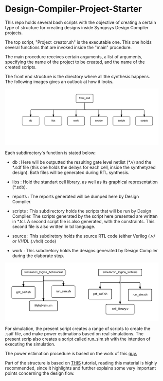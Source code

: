 # Design-Compiler-Project-Starter
This repo holds several bash scripts with the objective of creating a certain type of structure for creating designs inside Synopsys Design Compiler projects.

The top script, "Project_creator.sh" is the executable one. This one holds several functions that are invoked inside the "main" procedure. 

The main procedure receives certain arguments, a list of arguments, specifying the name of the project to be created, and the name of the created scripts.

The front end structure is the directory where all the synthesis happens. The following images gives an outlook at how it looks.

![Alt text](img/Struct1.png?raw=true "Title")

Each subdirectory's function is stated below:

- db : Here will be outputted the resulting gate level netlist (*.v) and the *.sdf file (this one holds the delays for each cell, inside the synthetyzed design). Both files will be generated during RTL synthesis.

- libs : Hold the standart cell library, as well as its graphical representation (*.sdb).  

- reports : The reports generated will be dumped here by Design Compiler. 

- scripts : This subdirectory holds the scripts that will be run by Design Compiler. The scripts generated by the script here presented are written in *.tcl. A second script file is also generated, with the constraints. This second file is also written in tcl language. 

- source : This subdiretory holds the source RTL code (either Verilog (*.v) or VHDL (*.vhdl) code)

- work : This subdiretory holds the designs generated by Design Compiler during the elaborate step. 

![Alt text](img/Struct2.png?raw=true "Title")
 
For simulation, the present script creates a range of scripts to create the .saif file, and make power estimations based on real simulations. The present scrip also creates a script called run_sim.sh with the intention of executing the simulation. 

The power estimation procedure is based on the work of this [guy.](http://www.googoolia.com/wp/2014/06/07/estimating-power-at-rtl-using-synopsys-design-compiler/)

Part of the structure is based on [THIS](http://userwww.sfsu.edu/necrc/files/synopsys%20tutorials/ASIC%20Design%20Flow%20Tutorial.pdf) tutorial, reading this material is highly recommended, since it highlights and further explains some very important points concerning the design flow.